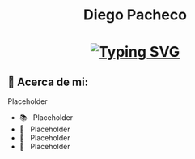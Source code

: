 <h1 align="center">Diego Pacheco</h1>

<h1 align="center">
<a href="https://git.io/typing-svg"><img src="https://readme-typing-svg.herokuapp.com?font=Fira+Code&pause=1000&width=435&lines=Penetration+Testing;Networking;Web+Development" alt="Typing SVG" /></a>
</h1>


## 🧑 Acerca de mi:
<p>Placeholder</p>


- 📚 &nbsp; Placeholder
- 🤔 &nbsp; Placeholder
- 🌱 &nbsp; Placeholder
- 🔭 &nbsp; Placeholder
